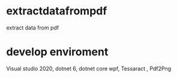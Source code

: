 # extractdatafrompdf
extract data from pdf

# develop enviroment

Visual studio 2020, dotnet 6, dotnet core wpf, Tessaract , Pdf2Png
